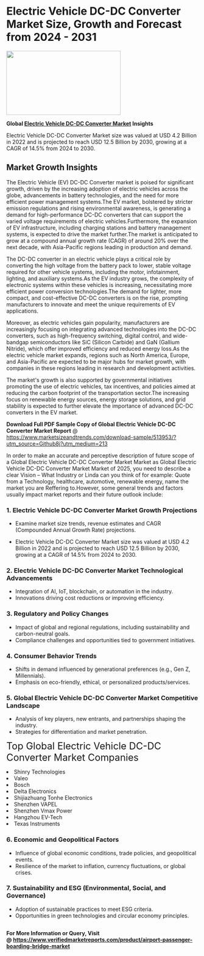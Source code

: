 <H1>Electric Vehicle DC-DC Converter Market Size, Growth and Forecast from 2024 - 2031</H1><img class="aligncenter size-medium wp-image-584254" src="https://thirdeyenews.in/wp-content/uploads/2024/09/Global-Market-Research-300x168.jpeg" alt="" width="300" height="168" /><p><strong>Global&nbsp;<a href="https://www.marketsizeandtrends.com/download-sample/513953/?utm_source=Github8j?utm_medium=213">Electric Vehicle DC-DC Converter Market</a> Insights</strong></p><p>Electric Vehicle DC-DC Converter Market size was valued at USD 4.2 Billion in 2022 and is projected to reach USD 12.5 Billion by 2030, growing at a CAGR of 14.5% from 2024 to 2030.</p><p><h2>Market Growth Insights</h2> <p>The Electric Vehicle (EV) DC-DC Converter market is poised for significant growth, driven by the increasing adoption of electric vehicles across the globe, advancements in battery technologies, and the need for more efficient power management systems.The EV market, bolstered by stricter emission regulations and rising environmental awareness, is generating a demand for high-performance DC-DC converters that can support the varied voltage requirements of electric vehicles.Furthermore, the expansion of EV infrastructure, including charging stations and battery management systems, is expected to drive the market further.The market is anticipated to grow at a compound annual growth rate (CAGR) of around 20% over the next decade, with Asia-Pacific regions leading in production and demand.</p> <p>The DC-DC converter in an electric vehicle plays a critical role by converting the high voltage from the battery pack to lower, stable voltage required for other vehicle systems, including the motor, infotainment, lighting, and auxiliary systems.As the EV industry grows, the complexity of electronic systems within these vehicles is increasing, necessitating more efficient power conversion technologies.The demand for lighter, more compact, and cost-effective DC-DC converters is on the rise, prompting manufacturers to innovate and meet the unique requirements of EV applications.</p> <p>Moreover, as electric vehicles gain popularity, manufacturers are increasingly focusing on integrating advanced technologies into the DC-DC converters, such as high-frequency switching, digital control, and wide-bandgap semiconductors like SiC (Silicon Carbide) and GaN (Gallium Nitride), which offer improved efficiency and reduced energy loss.As the electric vehicle market expands, regions such as North America, Europe, and Asia-Pacific are expected to be major hubs for market growth, with companies in these regions leading in research and development activities.</p> <p>The market's growth is also supported by governmental initiatives promoting the use of electric vehicles, tax incentives, and policies aimed at reducing the carbon footprint of the transportation sector.The increasing focus on renewable energy sources, energy storage solutions, and grid stability is expected to further elevate the importance of advanced DC-DC converters in the EV market.</p> <p></p><p><span class=""><strong>Download Full PDF Sample Copy of Global Electric Vehicle DC-DC Converter Market Report</strong> @ <a href="https://www.marketsizeandtrends.com/download-sample/513953/?utm_source=Github8j?utm_medium=213" target="_blank">https://www.marketsizeandtrends.com/download-sample/513953/?utm_source=Github8j?utm_medium=213</a></span></p><p>In order to make an accurate and perceptive description of future scope of a Global&nbsp;Electric Vehicle DC-DC Converter Market Market as Global&nbsp;Electric Vehicle DC-DC Converter Market Market of 2025, you need to describe a clear Vision &ndash; What Industry or Linda can you think of for example: Quote from a Technology, healthcare, automotive, renewable energy, name the market you are Reffering to.However, some general trends and factors usually impact market reports and their future outlook include:</p><h3>1.&nbsp;<strong>Electric Vehicle DC-DC Converter Market Growth Projections</strong></h3><ul><li>Examine market size trends, revenue estimates and CAGR (Compounded Annual Growth Rate) projections.</li><li><p>Electric Vehicle DC-DC Converter Market size was valued at USD 4.2 Billion in 2022 and is projected to reach USD 12.5 Billion by 2030, growing at a CAGR of 14.5% from 2024 to 2030.</p></li></ul><h3>2.&nbsp;<strong>Electric Vehicle DC-DC Converter Market Technological Advancements</strong></h3><ul><li>Integration of AI, IoT, blockchain, or automation in the industry.</li><li>Innovations driving cost reductions or improving efficiency.</li></ul><h3>3.&nbsp;<strong>Regulatory and Policy Changes</strong></h3><ul><li>Impact of global and regional regulations, including sustainability and carbon-neutral goals.</li><li>Compliance challenges and opportunities tied to government initiatives.</li></ul><h3>4.&nbsp;<strong>Consumer Behavior Trends</strong></h3><ul><li>Shifts in demand influenced by generational preferences (e.g., Gen Z, Millennials).</li><li>Emphasis on eco-friendly, ethical, or personalized products/services.</li></ul><h3>5.&nbsp;<strong>Global Electric Vehicle DC-DC Converter Market Competitive Landscape</strong></h3><ul><li>Analysis of key players, new entrants, and partnerships shaping the industry.</li><li>Strategies for differentiation and market penetration.</li></ul><p data-pm-slice="1 1 []"><span style="color: inherit; font-family: inherit; font-size: 25px;">Top Global Electric Vehicle DC-DC Converter Market Companies</span></p><div class="" data-test-id=""><p><li>Shinry Technologies</li><li> Valeo</li><li> Bosch</li><li> Delta Electronics</li><li> Shijiazhuang Tonhe Electronics</li><li> Shenzhen VAPEL</li><li> Shenzhen Vmax Power</li><li> Hangzhou EV-Tech</li><li> Texas Instruments</li></p></div><h3>6.&nbsp;<strong>Economic and Geopolitical Factors</strong></h3><ul><li>Influence of global economic conditions, trade policies, and geopolitical events.</li><li>Resilience of the market to inflation, currency fluctuations, or global crises.</li></ul><h3>7.&nbsp;<strong>Sustainability and ESG (Environmental, Social, and Governance)</strong></h3><ul><li>Adoption of sustainable practices to meet ESG criteria.</li><li>Opportunities in green technologies and circular economy principles.</li></ul><h2><strong style="font-size: 14px;">For More Information or Query, Visit @&nbsp;</strong><a style="background-color: #ffffff; font-size: 14px;" href="https://www.marketsizeandtrends.com/report/electric-vehicle-dc-dc-converter-market/" target="_blank">https://www.verifiedmarketreports.com/product/airport-passenger-boarding-bridge-market</a></h2>